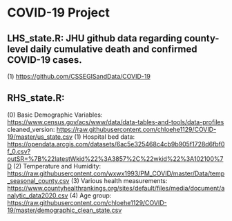 # COVID-19 Project
## LHS_state.R: JHU github data regarding county-level daily cumulative death and confirmed COVID-19 cases.
(1) https://github.com/CSSEGISandData/COVID-19

## RHS_state.R: 
(0) Basic Demographic Variables:  https://www.census.gov/acs/www/data/data-tables-and-tools/data-profiles
cleaned_version: https://raw.githubusercontent.com/chloehe1129/COVID-19/master/us_state.csv
(1) Hospital bed data: https://opendata.arcgis.com/datasets/6ac5e325468c4cb9b905f1728d6fbf0f_0.csv?outSR=%7B%22latestWkid%22%3A3857%2C%22wkid%22%3A102100%7D
(2) Temperature and Humidity: https://raw.githubusercontent.com/wxwx1993/PM_COVID/master/Data/temp_seasonal_county.csv
(3) Various health measurements: https://www.countyhealthrankings.org/sites/default/files/media/document/analytic_data2020.csv
(4) Age group: https://raw.githubusercontent.com/chloehe1129/COVID-19/master/demographic_clean_state.csv


